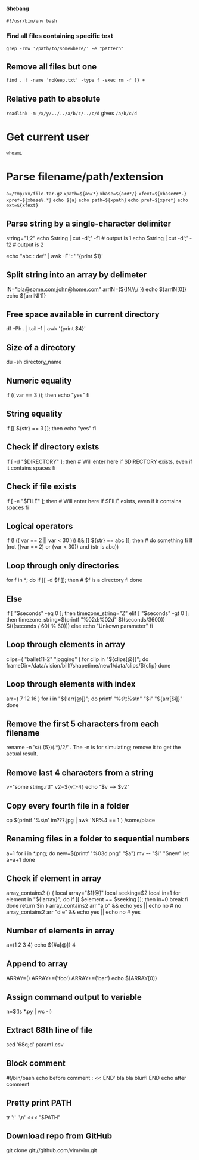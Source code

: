 #### Shebang

`#!/usr/bin/env bash`


### Find all files containing specific text

`grep -rnw '/path/to/somewhere/' -e "pattern"`


## Remove all files but one

`find . ! -name 'roKeep.txt' -type f -exec rm -f {} +`


## Relative path to absolute

`readlink -m /x/y/../../a/b/z/../c/d`
gives
`/a/b/c/d`


# Get current user

`whoami`


# Parse filename/path/extension

`a=/tmp/xx/file.tar.gz`
`xpath=${a%/*}`
`xbase=${a##*/}`
`xfext=${xbase##*.}`
`xpref=${xbase%.*}`
`echo ${a}`
`echo path=${xpath}`
`echo pref=${xpref}`
`echo ext=${xfext}`


Parse string by a single-character delimiter
--------------------------------------------
string="1;2"
echo $string | cut -d';' -f1 # output is 1
echo $string | cut -d';' -f2 # output is 2

echo "abc : def" | awk -F' : ' '{print $1}'


Split string into an array by delimeter
---------------------------------------
IN="bla@some.com;john@home.com"
arrIN=(${IN//;/ })
echo ${arrIN[0]}
echo ${arrIN[1]}


Free space available in current directory
-----------------------------------------
df -Ph . | tail -1 | awk '{print $4}'


Size of a directory
-------------------
du -sh directory_name


Numeric equality
----------------
if (( var == 3 )); then
    echo "yes"
fi


String equality
---------------
if [[ ${str} == 3 ]]; then
    echo "yes"
fi


Check if directory exists
-------------------------
if [ -d "$DIRECTORY" ]; then
    # Will enter here if $DIRECTORY exists, even if it contains spaces
fi


Check if file exists
--------------------
if [ -e "$FILE" ]; then
    # Will enter here if $FILE exists, even if it contains spaces
fi


Logical operators
-----------------
if (! (( var == 2 || var < 30 ))) && [[ ${str} == abc ]]; then
    # do something
fi
If (not ((var == 2) or (var < 30)) and (str is abc))


Loop through only directories
-----------------------------
for f in *; do
    if [[ -d $f ]]; then
        # $f is a directory
    fi
done


Else
----
if [ "$seconds" -eq 0 ]; then
   timezone_string="Z"
elif [ "$seconds" -gt 0 ]; then
   timezone_string=$(printf "%02d:%02d" $((seconds/3600)) $(((seconds / 60) % 60)))
else
   echo "Unkown parameter"
fi


Loop through elements in array
------------------------------
clips=( "ballet11-2" "jogging" )
for clip in "${clips[@]}"; do
	frameDir=/data/vision/billf/shapetime/new1/data/clips/${clip}
done


Loop through elements with index
--------------------------------
arr=( 7 12 16 )
for i in "${!arr[@]}"; do 
  printf "%s\t%s\n" "$i" "${arr[$i]}"
done


Remove the first 5 characters from each filename
------------------------------------------------
rename -n 's/(.{5})(.*)$/$2/' *.*
The -n is for simulating; remove it to get the actual result.


Remove last 4 characters from a string
--------------------------------------
v="some string.rtf"
v2=${v::-4}
echo "$v --> $v2"


Copy every fourth file in a folder
----------------------------------
cp $(printf '%s\n' im???.jpg | awk 'NR%4 == 1') /some/place


Renaming files in a folder to sequential numbers
------------------------------------------------
a=1
for i in *.png; do
	new=$(printf "%03d.png" "$a")
	mv -- "$i" "$new"
	let a=a+1
done


Check if element in array
-------------------------
array_contains2 () { 
    local array="$1[@]"
    local seeking=$2
    local in=1
    for element in "${!array}"; do
        if [[ $element == $seeking ]]; then
            in=0
            break
        fi
    done
    return $in
}
array_contains2 arr "a b"  && echo yes || echo no    # no
array_contains2 arr "d e"  && echo yes || echo no    # yes


Number of elements in array
---------------------------
a=(1 2 3 4)
echo ${#a[@]}
4


Append to array
---------------
ARRAY=()
ARRAY+=('foo')
ARRAY+=('bar')
echo ${ARRAY[0]}


Assign command output to variable
---------------------------------
n=$(ls *.py | wc -l)


Extract 68th line of file
-------------------------
sed '68q;d' param1.csv


Block comment
-------------
#!/bin/bash
echo before comment
: <<'END'
bla bla
blurfl
END
echo after comment


Pretty print PATH
-----------------
tr ':' '\n' <<< "$PATH"


Download repo from GitHub
-------------------------
git clone git://github.com/vim/vim.git
